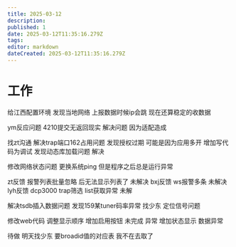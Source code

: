 ```yaml
---
title: 2025-03-12
description: 
published: 1
date: 2025-03-12T11:35:16.279Z
tags: 
editor: markdown
dateCreated: 2025-03-12T11:35:16.279Z
---
```


# 工作
给江西配置环境
发现当地网络 上报数据时候ip会跳
现在还算稳定的收数据

ym反应问题 4210提交无返回现实
解决问题 因为适配造成

找zt沟通 解决trap端口162占用问题
发现授权过期 可能是因为应用多开 增加写代码为调试
发现动态库加载问题 解决

修改网络状态问题 更换系统ping
但是程序之后总是运行异常

zt反馈 报警列表批量忽略 后无法显示列表了 未解决
bxj反馈 ws报警多条 未解决
lyh反馈 dcp3000 trap筛选 list获取异常 未解

解决tsdb插入数据问题
发现159某tuner码率异常 找少东 定位信号问题

修改web代码 调整显示顺序
增加启用按钮 未完成 异常
增加状态显示 数据异常 


待做
明天找少东 要broadid值的对应表 我不在去取了